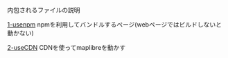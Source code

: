 内包されるファイルの説明


[1-usenpm](./1-usenpm/)
npmを利用してバンドルするページ(webページではビルドしないと動かない)


[2-useCDN](./2-useCDN/)
CDNを使ってmaplibreを動かす